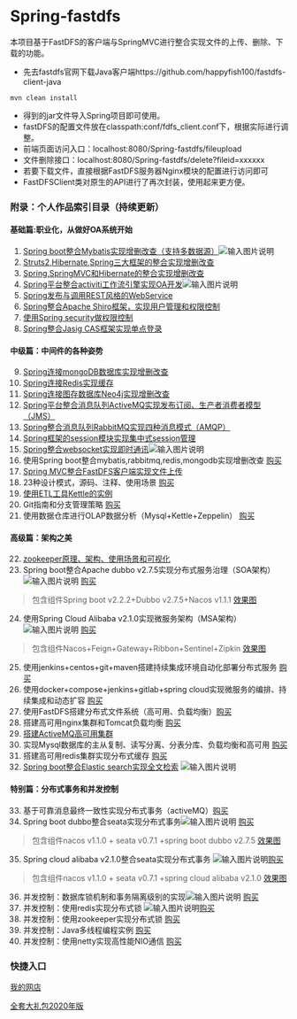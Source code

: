 # Spring-fastdfs
本项目基于FastDFS的客户端与SpringMVC进行整合实现文件的上传、删除、下载的功能。
- 先去fastdfs官网下载Java客户端https://github.com/happyfish100/fastdfs-client-java
```
mvn clean install
```
- 得到的jar文件导入Spring项目即可使用。
- fastDFS的配置文件放在classpath:conf/fdfs_client.conf下，根据实际进行调整。
- 前端页面访问入口：localhost:8080/Spring-fastdfs/fileupload
- 文件删除接口：localhost:8080/Spring-fastdfs/delete?fileid=xxxxxx
- 若要下载文件，直接根据FastDFS服务器Nginx模块的配置进行访问即可
- FastDFSClient类对原生的API进行了再次封装，使用起来更方便。

### 附录：个人作品索引目录（持续更新）

#### 基础篇:职业化，从做好OA系统开始
1. [Spring boot整合Mybatis实现增删改查（支持多数据源）](https://gitee.com/shenzhanwang/SSM)![输入图片说明](https://img.shields.io/badge/-%E7%B2%BE%E5%93%81-orange.svg "在这里输入图片标题")
2. [Struts2,Hibernate,Spring三大框架的整合实现增删改查](https://gitee.com/shenzhanwang/S2SH)
3. [Spring,SpringMVC和Hibernate的整合实现增删改查](https://gitee.com/shenzhanwang/SSH)
4. [Spring平台整合activiti工作流引擎实现OA开发](https://gitee.com/shenzhanwang/Spring-activiti)![输入图片说明](https://img.shields.io/badge/-%E7%B2%BE%E5%93%81-orange.svg "在这里输入图片标题")
5. [Spring发布与调用REST风格的WebService](https://gitee.com/shenzhanwang/Spring-REST)
6. [Spring整合Apache Shiro框架，实现用户管理和权限控制](https://gitee.com/shenzhanwang/Spring-shiro)
7. [使用Spring security做权限控制](https://gitee.com/shenzhanwang/spring-security-demo)
8. [Spring整合Jasig CAS框架实现单点登录](https://gitee.com/shenzhanwang/Spring-cas-sso)
#### 中级篇：中间件的各种姿势
9. [Spring连接mongoDB数据库实现增删改查](https://gitee.com/shenzhanwang/Spring-mongoDB)
10. [Spring连接Redis实现缓存](https://gitee.com/shenzhanwang/Spring-redis)
11. [Spring连接图存数据库Neo4j实现增删改查](https://gitee.com/shenzhanwang/Spring-neo4j)
12. [Spring平台整合消息队列ActiveMQ实现发布订阅、生产者消费者模型（JMS）](https://gitee.com/shenzhanwang/Spring-activeMQ)
13. [Spring整合消息队列RabbitMQ实现四种消息模式（AMQP）](https://gitee.com/shenzhanwang/Spring-rabbitMQ)
14. [Spring框架的session模块实现集中式session管理](https://gitee.com/shenzhanwang/Spring-session)
15. [Spring整合websocket实现即时通讯](https://gitee.com/shenzhanwang/Spring-websocket)![输入图片说明](https://img.shields.io/badge/-%E7%B2%BE%E5%93%81-orange.svg "在这里输入图片标题")
16. 使用Spring boot整合mybatis,rabbitmq,redis,mongodb实现增删改查 [购买](http://www.vmfaka.net/list/fdxxWOPd4Ds)
17. [Spring MVC整合FastDFS客户端实现文件上传](https://gitee.com/shenzhanwang/Spring-fastdfs)
18. 23种设计模式，源码、注释、使用场景 [购买](http://www.vmfaka.net/list/fdxxX8JbeQs)
19. [使用ETL工具Kettle的实例](https://gitee.com/shenzhanwang/Kettle-demo)
20. Git指南和分支管理策略 [购买](http://www.vmfaka.net/list/fdxxX8KJYHs)
21. 使用数据仓库进行OLAP数据分析（Mysql+Kettle+Zeppelin） [购买](http://www.vmfaka.net/list/fdxxX8Oe47s)
#### 高级篇：架构之美
22. [zookeeper原理、架构、使用场景和可视化](https://gitee.com/shenzhanwang/zookeeper-practice)
23. Spring boot整合Apache dubbo v2.7.5实现分布式服务治理（SOA架构） ![输入图片说明](https://img.shields.io/badge/-%E7%B2%BE%E5%93%81-orange.svg "在这里输入图片标题") [购买](http://www.vmfaka.net/list/fdxxX8RWrss)
>  包含组件Spring boot v2.2.2+Dubbo v2.7.5+Nacos v1.1.1
<a href="https://images.gitee.com/uploads/images/2020/0114/084731_fd0b7a82_1110335.gif" target="_blank">效果图</a>
24. 使用Spring Cloud Alibaba v2.1.0实现微服务架构（MSA架构）![输入图片说明](https://img.shields.io/badge/-%E6%8B%9B%E7%89%8C-yellow.svg)   [购买](http://www.vmfaka.net/list/fdxxX8VwMLs)
>  包含组件Nacos+Feign+Gateway+Ribbon+Sentinel+Zipkin
<a href="https://images.gitee.com/uploads/images/2020/0106/201827_ac61db63_1110335.gif" target="_blank">效果图</a>
25. 使用jenkins+centos+git+maven搭建持续集成环境自动化部署分布式服务 [购买](http://www.vmfaka.net/list/fdxxX8Xbb5s)
26. 使用docker+compose+jenkins+gitlab+spring cloud实现微服务的编排、持续集成和动态扩容 [购买](http://www.vmfaka.net/list/fdxxX91gDDs)
27. 使用FastDFS搭建分布式文件系统（高可用、负载均衡）[购买](http://www.vmfaka.net/list/fdxxX95MwYs)
28. 搭建高可用nginx集群和Tomcat负载均衡 [购买](http://www.vmfaka.net/list/fdxxX99exbs)
29. [搭建ActiveMQ高可用集群](https://gitee.com/shenzhanwang/ActiveMQJiQunDaJian)
30. 实现Mysql数据库的主从复制、读写分离、分表分库、负载均衡和高可用 [购买](http://www.vmfaka.net/list/fdxxX9eo8zs)
31. 搭建高可用redis集群实现分布式缓存 [购买](http://www.vmfaka.net/list/fdxxX9hmRGs)
32. [Spring boot整合Elastic search实现全文检索](https://gitee.com/shenzhanwang/Spring-elastic_search) ![输入图片说明](https://img.shields.io/badge/-%E6%8B%9B%E7%89%8C-yellow.svg "在这里输入图片标题")
#### 特别篇：分布式事务和并发控制
33. 基于可靠消息最终一致性实现分布式事务（activeMQ）[购买](http://www.vmfaka.net/list/fdxxX9kEN9s)
34. Spring boot dubbo整合seata实现分布式事务![输入图片说明](https://img.shields.io/badge/-%E7%B2%BE%E5%93%81-orange.svg "在这里输入图片标题") [购买](http://www.vmfaka.net/list/fdxxX9mmc9s)
> 包含组件nacos v1.1.0 + seata v0.7.1 +spring boot dubbo v2.7.5
<a href="https://images.gitee.com/uploads/images/2020/0119/112233_62a33a77_1110335.gif" target="_blank">效果图</a>
35. Spring cloud alibaba v2.1.0整合seata实现分布式事务 ![输入图片说明](https://img.shields.io/badge/-%E7%B2%BE%E5%93%81-orange.svg "在这里输入图片标题")[购买](http://www.vmfaka.net/list/fdxxX9p9VSs)
> 包含组件nacos v1.1.0 + seata v0.7.1 +spring cloud alibaba v2.1.0
<a href="https://images.gitee.com/uploads/images/2020/0119/134408_ee14a016_1110335.gif" target="_blank">效果图</a>
36. 并发控制：数据库锁机制和事务隔离级别的实现![输入图片说明](https://img.shields.io/badge/-%E7%B2%BE%E5%93%81-orange.svg "在这里输入图片标题") [购买](http://www.vmfaka.net/list/fdxxX9sSSzs)
37. 并发控制：使用redis实现分布式锁  ![输入图片说明](https://img.shields.io/badge/-%E7%B2%BE%E5%93%81-orange.svg "在这里输入图片标题")[购买](http://www.vmfaka.net/list/fdxxX9umfMs)
38. 并发控制：使用zookeeper实现分布式锁 [购买](http://www.vmfaka.net/list/fdxxX9xY6qs)
39. 并发控制：Java多线程编程实例 [购买](http://www.vmfaka.net/list/fdxxX9zaC4s)
40. 并发控制：使用netty实现高性能NIO通信 [购买](http://www.vmfaka.net/list/fdxxX9BOfms)
### 快捷入口
<a href="http://www.vmfaka.net/list/UZvwyHjbu" target="_blank">我的网店</a>

<a href="http://www.vmfaka.net/list/fdxxX9PpS0s" target="_blank">全套大礼包2020年版</a>
